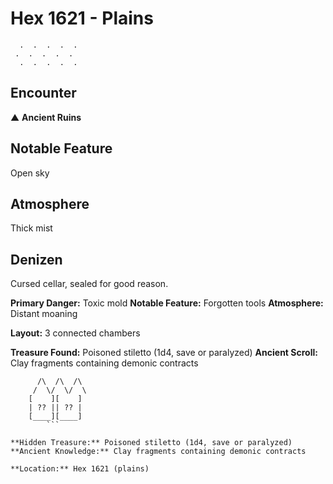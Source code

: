 # Hex 1621 - Plains
```
  .  .  .  .  .
 .  .  .  .  .
  .  .  .  .  .
```

## Encounter

▲ **Ancient Ruins**

## Notable Feature

Open sky

## Atmosphere

Thick mist

## Denizen

Cursed cellar, sealed for good reason.

**Primary Danger:** Toxic mold
**Notable Feature:** Forgotten tools
**Atmosphere:** Distant moaning

**Layout:** 3 connected chambers

**Treasure Found:** Poisoned stiletto (1d4, save or paralyzed)
**Ancient Scroll:** Clay fragments containing demonic contracts


```
      /\  /\  /\
     /  \/  \/  \
    [    ][    ]
    | ?? || ?? |
    [____][____]
        ```

**Hidden Treasure:** Poisoned stiletto (1d4, save or paralyzed)
**Ancient Knowledge:** Clay fragments containing demonic contracts

**Location:** Hex 1621 (plains)
